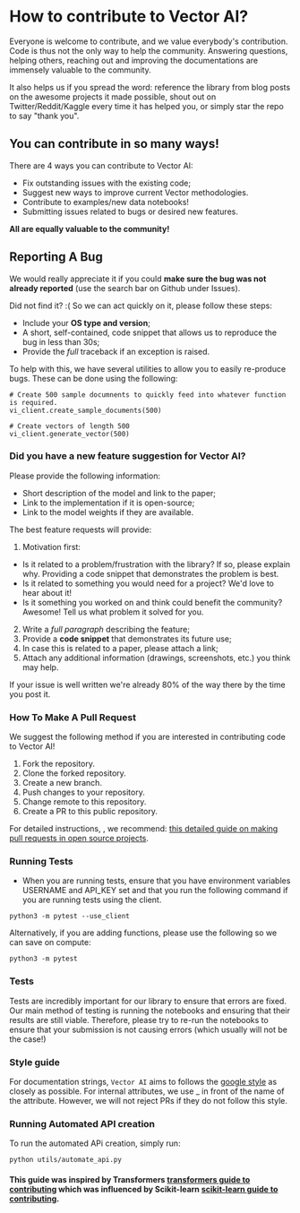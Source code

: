 # How to contribute to Vector AI?

Everyone is welcome to contribute, and we value everybody's contribution. Code
is thus not the only way to help the community. Answering questions, helping
others, reaching out and improving the documentations are immensely valuable to
the community.

It also helps us if you spread the word: reference the library from blog posts
on the awesome projects it made possible, shout out on Twitter/Reddit/Kaggle 
every time it has helped you, or simply star the repo to say "thank you".

## You can contribute in so many ways!

There are 4 ways you can contribute to Vector AI:
* Fix outstanding issues with the existing code;
* Suggest new ways to improve current Vector methodologies.
* Contribute to examples/new data notebooks!
* Submitting issues related to bugs or desired new features.

**All are equally valuable to the community!**

## Reporting A Bug

We would really appreciate it if you could **make sure the bug was not
already reported** (use the search bar on Github under Issues).

Did not find it? :( So we can act quickly on it, please follow these steps:

* Include your **OS type and version**;
* A short, self-contained, code snippet that allows us to reproduce the bug in
  less than 30s;
* Provide the *full* traceback if an exception is raised.

To help with this, we have several utilities to allow you to easily re-produce bugs. 
These can be done using the following:

```
# Create 500 sample documnents to quickly feed into whatever function is required.
vi_client.create_sample_documents(500)

# Create vectors of length 500
vi_client.generate_vector(500)

```

### Did you have a new feature suggestion for Vector AI?

Please provide the following information:

* Short description of the model and link to the paper;
* Link to the implementation if it is open-source;
* Link to the model weights if they are available.

The best feature requests will provide:

1. Motivation first:
  * Is it related to a problem/frustration with the library? If so, please explain
    why. Providing a code snippet that demonstrates the problem is best.
  * Is it related to something you would need for a project? We'd love to hear
    about it!
  * Is it something you worked on and think could benefit the community?
    Awesome! Tell us what problem it solved for you.
2. Write a *full paragraph* describing the feature;
3. Provide a **code snippet** that demonstrates its future use;
4. In case this is related to a paper, please attach a link;
5. Attach any additional information (drawings, screenshots, etc.) you think may help.

If your issue is well written we're already 80% of the way there by the time you
post it.

### How To Make A Pull Request

We suggest the following method if you are interested in contributing code to Vector AI!

1. Fork the repository. 
2. Clone the forked repository. 
3. Create a new branch. 
4. Push changes to your repository. 
5. Change remote to this repository.
6. Create a PR to this public repository. 

For detailed instructions, , we recommend: [this detailed guide on making pull requests in open source projects](https://opensource.com/article/19/7/create-pull-request-github).

### Running Tests

- When you are running tests, ensure that you have environment variables USERNAME and API_KEY set and that you run the following command if you are running tests using the client. 

```
python3 -m pytest --use_client
```

Alternatively, if you are adding functions, please use the following so we can save on compute: 
```
python3 -m pytest
```

### Tests

Tests are incredibly important for our library to ensure that errors are fixed.
Our main method of testing is running the notebooks and ensuring that their results are still viable. Therefore, please
try to re-run the notebooks to ensure that your submission is not causing errors (which usually will not be the case!)


### Style guide

For documentation strings, `Vector AI` aims to follows the [google style](https://google.github.io/styleguide/pyguide.html) as closely as possible.
For internal attributes, we use _ in front of the name of the attribute. 
However, we will not reject PRs if they do not follow this style.

### Running Automated API creation

To run the automated APi creation, simply run:
```
python utils/automate_api.py
```

#### This guide was inspired by Transformers [transformers guide to contributing](https://github.com/huggingface/transformers/blob/master/CONTRIBUTING.md) which was influenced by Scikit-learn [scikit-learn guide to contributing](https://github.com/scikit-learn/scikit-learn/blob/master/CONTRIBUTING.md).
